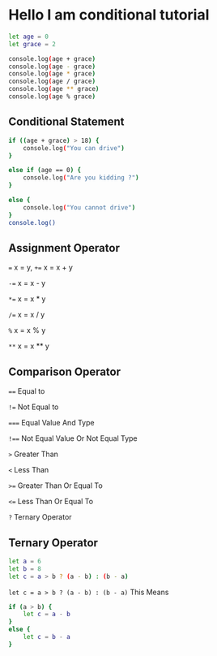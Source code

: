 # Hello I am conditional tutorial

```bash
let age = 0
let grace = 2

console.log(age + grace)
console.log(age - grace)
console.log(age * grace)
console.log(age / grace)
console.log(age ** grace)
console.log(age % grace)
```

## Conditional Statement

```bash
if ((age + grace) > 18) {
    console.log("You can drive")
}

else if (age == 0) {
    console.log("Are you kidding ?")
}

else {
    console.log("You cannot drive")
}
console.log()
```

## Assignment Operator

`=` x = y,
`+=` x = x + y

`-=` x = x - y

`*=` x = x \* y

`/=` x = x / y

`%` x = x % y

`**` x = x \*\* y

## Comparison Operator

`==` Equal to

`!=` Not Equal to

`===` Equal Value And Type

`!==` Not Equal Value Or Not Equal Type

`>` Greater Than

`<` Less Than

`>=` Greater Than Or Equal To

`<=` Less Than Or Equal To

`?` Ternary Operator

## Ternary Operator

```bash
let a = 6
let b = 8
let c = a > b ? (a - b) : (b - a)
```

`let c = a > b ? (a - b) : (b - a)`
This Means

```bash
if (a > b) {
    let c = a - b
}
else {
    let c = b - a
}
```
